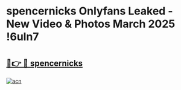 # spencernicks Onlyfans Leaked - New Video & Photos March 2025 !6uln7

# <h2><a href="https://r6jkjh.iuczelnia.edu.pl?title=spencernicks&ref=6uln7">🔗👉 🔴 spencernicks</a></h2>

[![acn](https://github.com/user-attachments/assets/0f9c940e-d8b0-45ae-aac7-cd30a18b3e1c)](https://r6jkjh.iuczelnia.edu.pl?title=spencernicks&ref=6uln7)

